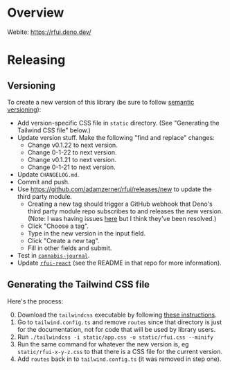 # Overview

Webite: https://rfui.deno.dev/

# Releasing

## Versioning

To create a new version of this library (be sure to follow
[semantic versioning](https://semver.org/)):

- Add version-specific CSS file in `static` directory. (See "Generating the
  Tailwind CSS file" below.)
- Update version stuff. Make the following "find and replace" changes:
  - Change v0.1.22 to next version.
  - Change 0-1-22 to next version.
  - Change v0.1.21 to next version.
  - Change 0-1-21 to next version.
- Update `CHANGELOG.md`.
- Commit and push.
- Use https://github.com/adamzerner/rfui/releases/new to update the third party
  module.
  - Creating a new tag should trigger a GitHub webhook that Deno's third party
    module repo subscribes to and releases the new version. (Note: I was having
    issues [here](https://github.com/denoland/deno/issues/22014) but I think
    they've been resolved.)
  - Click "Choose a tag".
  - Type in the new version in the input field.
  - Click "Create a new tag".
  - Fill in other fields and submit.
- Test in [`cannabis-journal`](https://github.com/adamzerner/cannabis-journal).
- Update [`rfui-react`](https://github.com/adamzerner/rfui) (see the README in
  that repo for more information).

## Generating the Tailwind CSS file

Here's the process:

0. Download the `tailwindcss` executable by following
   [these instructions](https://tailwindcss.com/blog/standalone-cli#get-started).
1. Go to `tailwind.config.ts` and remove `routes` since that directory is just
   for the documentation, not for code that will be used by library users.
2. Run `./tailwindcss -i static/app.css -o static/rfui.css --minify`
3. Run the same command for whatever the new version is, eg
   `static/rfui-x-y-z.css` to that there is a CSS file for the current version.
4. Add `routes` back in to `tailwind.config.ts` (it was removed in step one).
